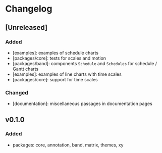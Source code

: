 # Changelog

## [Unreleased]

### Added

-   [examples]: examples of schedule charts
-   [packages/core]: tests for scales and motion
-   [packages/band]: components `Schedule` and `Schedules` for schedule / Gantt charts
-   [examples]: examples of line charts with time scales
-   [packages/core]: support for time scales

### Changed

-   [documentation]: miscellaneous passages in documentation pages

## v0.1.0

### Added

-   packages: core, annotation, band, matrix, themes, xy

